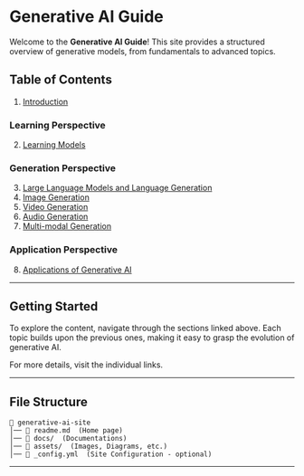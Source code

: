 # Generative AI Guide

Welcome to the **Generative AI Guide**! This site provides a structured overview of generative models, from fundamentals to advanced topics.

## Table of Contents
1. [Introduction](https://github.com/anoted/genai-test/blob/main/readme.md)

### Learning Perspective
2. [Learning Models](docs/learn.md)

### Generation Perspective
3. [Large Language Models and Language Generation](docs/language.md)
4. [Image Generation](docs/image.md)
5. [Video Generation](docs/video.md)
6. [Audio Generation](docs/audio.md)
7. [Multi-modal Generation](docs/multi.md)

### Application Perspective
8. [Applications of Generative AI](docs/applications.md)

---

## Getting Started

To explore the content, navigate through the sections linked above. Each topic builds upon the previous ones, making it easy to grasp the evolution of generative AI.

For more details, visit the individual links.

---

## File Structure
```
📂 generative-ai-site
│── 📄 readme.md  (Home page)
│── 📂 docs/  (Documentations)
│── 📂 assets/  (Images, Diagrams, etc.)
│── 📄 _config.yml  (Site Configuration - optional)
```

---


